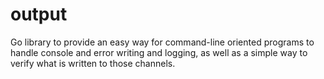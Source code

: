 # output
Go library to provide an easy way for command-line oriented programs to handle console and error writing and logging, as well as a simple way to verify what is written to those channels.
